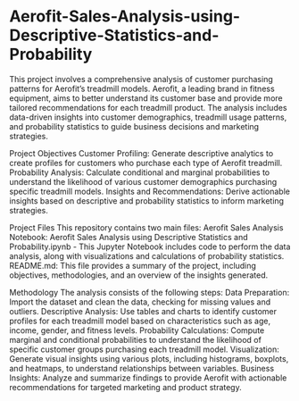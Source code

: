 # Aerofit-Sales-Analysis-using-Descriptive-Statistics-and-Probability


This project involves a comprehensive analysis of customer purchasing patterns for Aerofit’s treadmill models. Aerofit, a leading brand in fitness equipment, aims to better understand its customer base and provide more tailored recommendations for each treadmill product. The analysis includes data-driven insights into customer demographics, treadmill usage patterns, and probability statistics to guide business decisions and marketing strategies.

Project Objectives
Customer Profiling: Generate descriptive analytics to create profiles for customers who purchase each type of Aerofit treadmill.
Probability Analysis: Calculate conditional and marginal probabilities to understand the likelihood of various customer demographics purchasing specific treadmill models.
Insights and Recommendations: Derive actionable insights based on descriptive and probability statistics to inform marketing strategies.


Project Files
This repository contains two main files:
Aerofit Sales Analysis Notebook: Aerofit Sales Analysis using Descriptive Statistics and Probability.ipynb - This Jupyter Notebook includes code to perform the data analysis, along with visualizations and calculations of probability statistics.
README.md: This file provides a summary of the project, including objectives, methodologies, and an overview of the insights generated.


Methodology
The analysis consists of the following steps:
Data Preparation: Import the dataset and clean the data, checking for missing values and outliers.
Descriptive Analysis: Use tables and charts to identify customer profiles for each treadmill model based on characteristics such as age, income, gender, and fitness levels.
Probability Calculations: Compute marginal and conditional probabilities to understand the likelihood of specific customer groups purchasing each treadmill model.
Visualization: Generate visual insights using various plots, including histograms, boxplots, and heatmaps, to understand relationships between variables.
Business Insights: Analyze and summarize findings to provide Aerofit with actionable recommendations for targeted marketing and product strategy.
